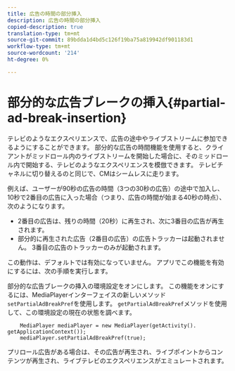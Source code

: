 ```yaml
---
title: 広告の時間の部分挿入
description: 広告の時間の部分挿入
copied-description: true
translation-type: tm+mt
source-git-commit: 89bdda1d4bd5c126f19ba75a819942df901183d1
workflow-type: tm+mt
source-wordcount: '214'
ht-degree: 0%

---
```



# 部分的な広告ブレークの挿入{#partial-ad-break-insertion}

テレビのようなエクスペリエンスで、広告の途中やライブストリームに参加できるようにすることができます。 部分的な広告の時間機能を使用すると、クライアントがミッドロール内のライブストリームを開始した場合に、そのミッドロール内で開始する、テレビのようなエクスペリエンスを模倣できます。 テレビチャネルに切り替えるのと同じで、CMはシームレスに走ります。

例えば、ユーザーが90秒の広告の時間（3つの30秒の広告）の途中で加入し、10秒で2番目の広告に入った場合（つまり、広告の時間が始まる40秒の時点）、次のようになります。

* 2番目の広告は、残りの時間（20秒）に再生され、次に3番目の広告が再生されます。
* 部分的に再生された広告（2番目の広告）の広告トラッカーは起動されません。 3番目の広告のトラッカーのみが起動されます。

この動作は、デフォルトでは有効になっていません。 アプリでこの機能を有効にするには、次の手順を実行します。

部分的な広告ブレークの挿入の環境設定をオンにします。 この機能をオンにするには、MediaPlayerインターフェイスの新しいメソッド`setPartialAdBreakPref`を使用します。 `getPartialAdBreakPref`メソッドを使用して、この環境設定の現在の状態を調べます。

```
    MediaPlayer mediaPlayer = new MediaPlayer(getActivity(). getApplicationContext()); 
    mediaPlayer.setPartialAdBreakPref(true);
```

プリロール広告がある場合は、その広告が再生され、ライブポイントからコンテンツが再生され、ライブテレビのエクスペリエンスがエミュレートされます。
